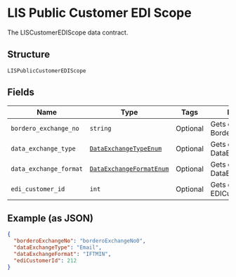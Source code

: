
# LIS Public Customer EDI Scope

The LISCustomerEDIScope data contract.

## Structure

`LISPublicCustomerEDIScope`

## Fields

| Name | Type | Tags | Description |
|  --- | --- | --- | --- |
| `bordero_exchange_no` | `string` | Optional | Gets or sets BorderoExchangeNo. |
| `data_exchange_type` | [`DataExchangeTypeEnum`](../../doc/models/data-exchange-type-enum.md) | Optional | Gets or sets DataExchangeType. |
| `data_exchange_format` | [`DataExchangeFormatEnum`](../../doc/models/data-exchange-format-enum.md) | Optional | Gets or sets DataExchangeFormat. |
| `edi_customer_id` | `int` | Optional | Gets or sets EDICustomerId. |

## Example (as JSON)

```json
{
  "borderoExchangeNo": "borderoExchangeNo0",
  "dataExchangeType": "Email",
  "dataExchangeFormat": "IFTMIN",
  "ediCustomerId": 212
}
```

